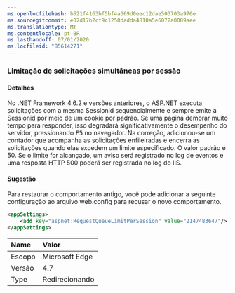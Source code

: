 ```yaml
---
ms.openlocfilehash: b521f4163bf5bf4a369d0eec12dae503703a976e
ms.sourcegitcommit: e02d17b2cf9c1258dadda4810a5e6072a0089aee
ms.translationtype: MT
ms.contentlocale: pt-BR
ms.lasthandoff: 07/01/2020
ms.locfileid: "85614271"
---
```

### <a name="throttle-concurrent-requests-per-session"></a>Limitação de solicitações simultâneas por sessão

#### <a name="details"></a>Detalhes

No .NET Framework 4.6.2 e versões anteriores, o ASP.NET executa solicitações com a mesma Sessionid sequencialmente e sempre emite a Sessionid por meio de um cookie por padrão. Se uma página demorar muito tempo para responder, isso degradará significativamente o desempenho do servidor, pressionando <kbd>F5</kbd> no navegador. Na correção, adicionou-se um contador que acompanha as solicitações enfileiradas e encerra as solicitações quando elas excedem um limite especificado. O valor padrão é 50. Se o limite for alcançado, um aviso será registrado no log de eventos e uma resposta HTTP 500 poderá ser registrada no log do IIS.

#### <a name="suggestion"></a>Sugestão

Para restaurar o comportamento antigo, você pode adicionar a seguinte configuração ao arquivo web.config para recusar o novo comportamento.

```xml
<appSettings>
    <add key="aspnet:RequestQueueLimitPerSession" value="2147483647"/>
</appSettings>
```

| Name    | Valor       |
|:--------|:------------|
| Escopo   | Microsoft Edge        |
| Versão | 4.7         |
| Type    | Redirecionando |
